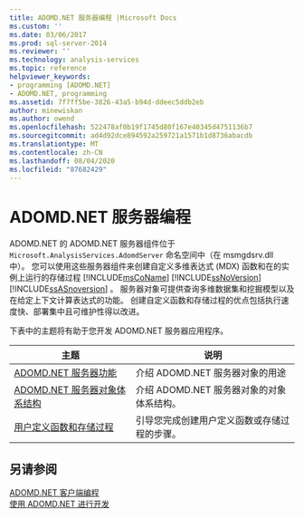 ```yaml
---
title: ADOMD.NET 服务器编程 |Microsoft Docs
ms.custom: ''
ms.date: 03/06/2017
ms.prod: sql-server-2014
ms.reviewer: ''
ms.technology: analysis-services
ms.topic: reference
helpviewer_keywords:
- programming [ADOMD.NET]
- ADOMD.NET, programming
ms.assetid: 7f7ff5be-3826-43a5-b94d-ddeec5ddb2eb
author: minewiskan
ms.author: owend
ms.openlocfilehash: 522478af0b19f1745d80f167e40345d4751136b7
ms.sourcegitcommit: ad4d92dce894592a259721a1571b1d8736abacdb
ms.translationtype: MT
ms.contentlocale: zh-CN
ms.lasthandoff: 08/04/2020
ms.locfileid: "87682429"
---
```

# <a name="adomdnet-server-programming"></a>ADOMD.NET 服务器编程
  ADOMD.NET 的 ADOMD.NET 服务器组件位于 `Microsoft.AnalysisServices.AdomdServer` 命名空间中（在 msmgdsrv.dll 中）。 您可以使用这些服务器组件来创建自定义多维表达式 (MDX) 函数和在的实例上运行的存储过程 [!INCLUDE[msCoName](../../includes/msconame-md.md)] [!INCLUDE[ssNoVersion](../../includes/ssnoversion-md.md)] [!INCLUDE[ssASnoversion](../../includes/ssasnoversion-md.md)] 。 服务器对象可提供查询多维数据集和挖掘模型以及在给定上下文计算表达式的功能。 创建自定义函数和存储过程的优点包括执行速度快、部署集中且可维护性得以改进。  
  
 下表中的主题将有助于您开发 ADOMD.NET 服务器应用程序。  
  
|主题|说明|  
|-----------|-----------------|  
|[ADOMD.NET 服务器功能](https://docs.microsoft.com/bi-reference/adomd/multidimensional-models-adomd-net-server/adomd-net-server-functionality)|介绍 ADOMD.NET 服务器对象的用途|  
|[ADOMD.NET 服务器对象体系结构](https://docs.microsoft.com/bi-reference/adomd/multidimensional-models-adomd-net-server/adomd-net-server-object-architecture)|介绍 ADOMD.NET 服务器对象的对象体系结构。|  
|[用户定义函数和存储过程](https://docs.microsoft.com/analysis-services/adomd/multidimensional-models-adomd-net-server/user-defined-functions-and-stored-procedures)|引导您完成创建用户定义函数或存储过程的步骤。|  
  
## <a name="see-also"></a>另请参阅  
 [ADOMD.NET 客户端编程](https://docs.microsoft.com/analysis-services/adomd/multidimensional-models-adomd-net-client/adomd-net-client-programming)   
 [使用 ADOMD.NET 进行开发](https://docs.microsoft.com/bi-reference/adomd/developing-with-adomd-net)  
  
  
